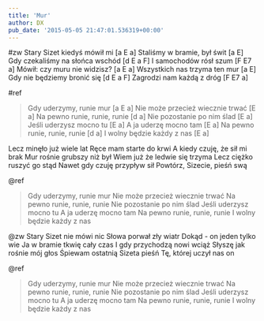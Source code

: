 ```yaml
---
title: 'Mur'
author: DX
pub_date: '2015-05-05 21:47:01.536319+00:00'
---
```


#zw
Stary Sizet kiedyś mówił mi [a E a]
Staliśmy w bramie, był świt [a E]
Gdy czekaliśmy na słońca wschód [d E a F]
I samochodów rósł szum [F E7 a]
Mówił: czy muru nie widzisz? [a E a]
Wszystkich nas trzyma ten mur [a E]
Gdy nie będziemy bronić się [d E a F]
Zagrodzi nam każdą z dróg [F E7 a]

#ref
>Gdy uderzymy, runie mur [a E a]
>Nie może przecież wiecznie trwać [E a]
>Na pewno runie, runie, runie [d a]
>Nie pozostanie po nim ślad [E a]
>Jeśli uderzysz mocno tu [E a]
>A ja uderzę mocno tam [E a]
>Na pewno runie, runie, runie [d a]
>I wolny będzie każdy z nas [E a]

Lecz minęło już wiele lat
Ręce mam starte do krwi
A kiedy czuję, że sił mi brak
Mur rośnie grubszy niż był
Wiem już że ledwie się trzyma
Lecz ciężko ruszyć go stąd
Nawet gdy czuję przypływ sił
Powtórz, Sizecie, pieśń swą

@ref
>Gdy uderzymy, runie mur
>Nie może przecież wiecznie trwać
>Na pewno runie, runie, runie
>Nie pozostanie po nim ślad
>Jeśli uderzysz mocno tu
>A ja uderzę mocno tam
>Na pewno runie, runie, runie
>I wolny będzie każdy z nas

@zw
Stary Sizet nie mówi nic
Słowa porwał zły wiatr
Dokąd - on jeden tylko wie
Ja w bramie tkwię cały czas
I gdy przychodzą nowi wciąż
Słyszę jak rośnie mój głos
Śpiewam ostatnią Sizeta pieśń
Tę, której uczył nas on

@ref
>Gdy uderzymy, runie mur
>Nie może przecież wiecznie trwać
>Na pewno runie, runie, runie
>Nie pozostanie po nim ślad
>Jeśli uderzysz mocno tu
>A ja uderzę mocno tam
>Na pewno runie, runie, runie
>I wolny będzie każdy z nas